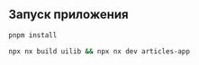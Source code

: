 
## Запуск приложения


```sh
pnpm install
```

```sh
npx nx build uilib && npx nx dev articles-app
```
